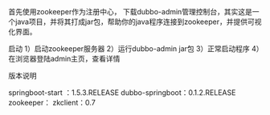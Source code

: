 首先使用zookeeper作为注册中心，
下载dubbo-admin管理控制台，其实这是一个java项目，并将其打成jar包，帮助你的java程序连接到zookeeper，并提供可视化界面。

启动
1）启动zookeeper服务器
2）运行dubbo-admin jar包
3）正常启动程序
4）在浏览器登陆admin主页，查看详情

版本说明

springboot-start ：1.5.3.RELEASE
dubbo-springboot：0.1.2.RELEASE
zookeeper：
zkclient：0.7
